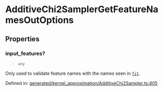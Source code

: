 # AdditiveChi2SamplerGetFeatureNamesOutOptions

## Properties

### input\_features?

> `any`

Only used to validate feature names with the names seen in [`fit`](#sklearn.kernel_approximation.AdditiveChi2Sampler.fit "sklearn.kernel_approximation.AdditiveChi2Sampler.fit").

Defined in:  [generated/kernel\_approximation/AdditiveChi2Sampler.ts:405](https://github.com/transitive-bullshit/scikit-learn-ts/blob/92ab806/packages/sklearn/src/generated/kernel_approximation/AdditiveChi2Sampler.ts#L405)
